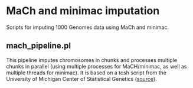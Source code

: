 # MaCh and minimac imputation

Scripts for imputing 1000 Genomes data using MaCh and minimac.

## mach\_pipeline.pl

This pipeline imputes chromosomes in chunks and processes multiple chunks in
parallel (using multiple processes for MaCH/minimac, as well as multiple
threads for minimac).  It is based on a tcsh script from the University of
Michigan Center of Statistical Genetics ([source](http://genome.sph.umich.edu/wiki/Minimac:_1000_Genomes_Imputation_Cookbook#Target_based_chunking)).

